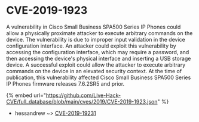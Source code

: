 # CVE-2019-1923

A vulnerability in Cisco Small Business SPA500 Series IP Phones could allow a physically proximate attacker to execute arbitrary commands on the device. The vulnerability is due to improper input validation in the device configuration interface. An attacker could exploit this vulnerability by accessing the configuration interface, which may require a password, and then accessing the device's physical interface and inserting a USB storage device. A successful exploit could allow the attacker to execute arbitrary commands on the device in an elevated security context. At the time of publication, this vulnerability affected Cisco Small Business SPA500 Series IP Phones firmware releases 7.6.2SR5 and prior.

{% embed url="https://github.com/Live-Hack-CVE/full_database/blob/main/cves/2019/CVE-2019-1923.json" %}


* hessandrew ~> [CVE-2019-19231](https://zeste.alice-snow.ru/2019/database/cve-2019-1923/cve-2019-19231-hessandrew)
